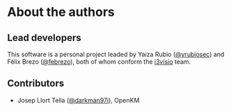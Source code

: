About the authors
==================

Lead developers
---------------

This software is a personal project leaded by Yaiza Rubio ([@yrubiosec](https://twitter.com/yrubiosec)) and Félix Brezo ([@febrezo](https://twitter.com/febrezo)), both of whom conform the [i3visio](http://i3visio.com) team.

Contributors
------------

- Josep Llort Tella ([@darkman97i](https://github.com/darkman97i)), OpenKM
